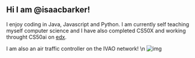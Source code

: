 ## Hi I am @isaacbarker!

I enjoy coding in Java, Javascript and Python. I am currently self teaching myself computer science and I have also completed CS50X and working throught CS50ai on [edx](https://edx.org).

I am also an air traffic controller on the IVAO network! \n
![img](http://status.ivao.aero/696484.png?dark=true)
